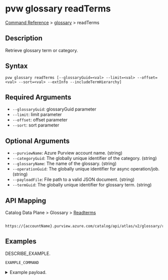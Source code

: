 # pvw glossary readTerms
[Command Reference](../../../README.md#command-reference) > [glossary](./main.md) > readTerms

## Description
Retrieve glossary term or category.

## Syntax
```
pvw glossary readTerms [--glossaryGuid=<val> --limit=<val> --offset=<val> --sort=<val> --extInfo --includeTermHierarchy]
```

## Required Arguments
- `--glossaryGuid`: glossaryGuid parameter
- `--limit`: limit parameter
- `--offset`: offset parameter
- `--sort`: sort parameter

## Optional Arguments
- `--purviewName`: Azure Purview account name. (string)
- `--categoryGuid`: The globally unique identifier of the category. (string)
- `--glossaryName`: The name of the glossary. (string)
- `--operationGuid`: The globally unique identifier for async operation/job. (string)
- `--payloadFile`: File path to a valid JSON document. (string)
- `--termGuid`: The globally unique identifier for glossary term. (string)

## API Mapping
Catalog Data Plane > Glossary > [Readterms]()
```
 https://{accountName}.purview.azure.com/catalog/api/atlas/v2/glossary/readTerms
```

## Examples
DESCRIBE_EXAMPLE.
```powershell
EXAMPLE_COMMAND
```
<details><summary>Example payload.</summary>
<p>

```json
PASTE_JSON_HERE
```
</p>
</details>
